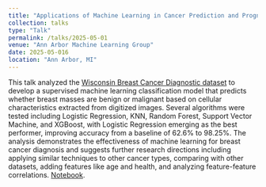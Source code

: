 ```yaml
---
title: "Applications of Machine Learning in Cancer Prediction and Prognosis"
collection: talks
type: "Talk"
permalink: /talks/2025-05-01
venue: "Ann Arbor Machine Learning Group"
date: 2025-05-016
location: "Ann Arbor, MI"
---
```

This talk analyzed the [Wisconsin Breast Cancer Diagnostic dataset](https://archive.ics.uci.edu/dataset/17/breast+cancer+wisconsin+diagnostic) to develop a supervised machine learning classification model that predicts whether breast masses are benign or malignant based on cellular characteristics extracted from digitized images. Several algorithms were tested including Logistic Regression, KNN, Random Forest, Support Vector Machine, and XGBoost, with Logistic Regression emerging as the best performer, improving accuracy from a baseline of 62.6% to 98.25%. The analysis demonstrates the effectiveness of machine learning for breast cancer diagnosis and suggests further research directions including applying similar techniques to other cancer types, comparing with other datasets, adding features like age and health, and analyzing feature-feature correlations. [Notebook](https://github.com/matthewshawnkehoe/Ann-Arbor-AI-ML-Group/blob/main/Presentations/May_2025/breast_cancer_notebook.ipynb).